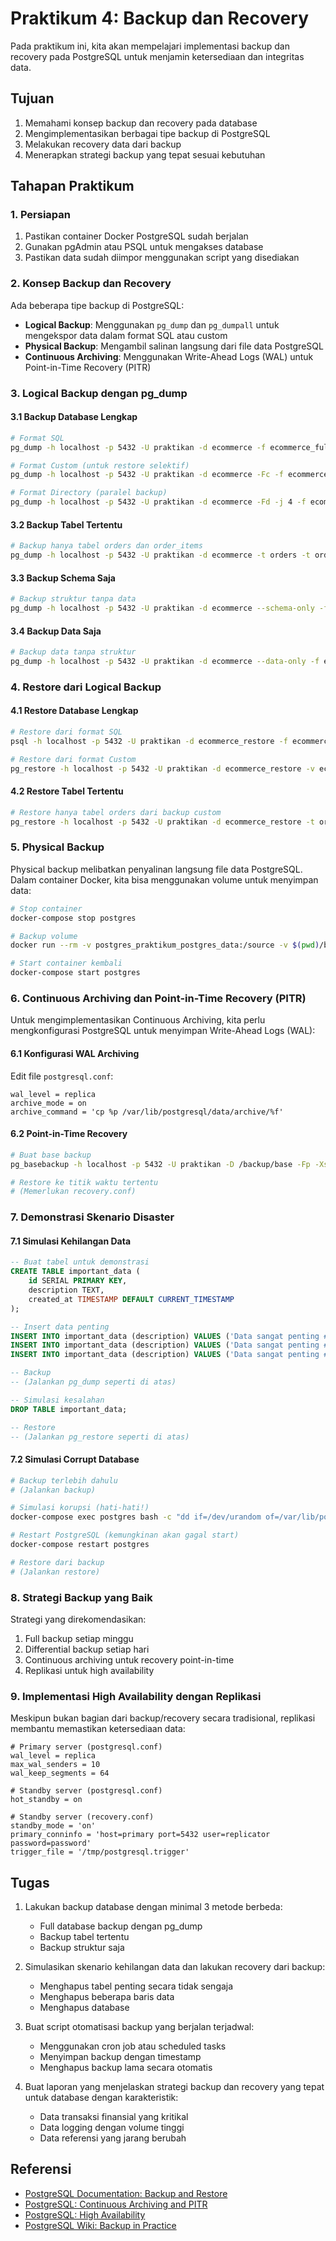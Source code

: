 # Praktikum 4: Backup dan Recovery

Pada praktikum ini, kita akan mempelajari implementasi backup dan recovery pada PostgreSQL untuk menjamin ketersediaan dan integritas data.

## Tujuan

1. Memahami konsep backup dan recovery pada database
2. Mengimplementasikan berbagai tipe backup di PostgreSQL
3. Melakukan recovery data dari backup
4. Menerapkan strategi backup yang tepat sesuai kebutuhan

## Tahapan Praktikum

### 1. Persiapan

1. Pastikan container Docker PostgreSQL sudah berjalan
2. Gunakan pgAdmin atau PSQL untuk mengakses database
3. Pastikan data sudah diimpor menggunakan script yang disediakan

### 2. Konsep Backup dan Recovery

Ada beberapa tipe backup di PostgreSQL:
- **Logical Backup**: Menggunakan `pg_dump` dan `pg_dumpall` untuk mengekspor data dalam format SQL atau custom
- **Physical Backup**: Mengambil salinan langsung dari file data PostgreSQL
- **Continuous Archiving**: Menggunakan Write-Ahead Logs (WAL) untuk Point-in-Time Recovery (PITR)

### 3. Logical Backup dengan pg_dump

#### 3.1 Backup Database Lengkap

```bash
# Format SQL
pg_dump -h localhost -p 5432 -U praktikan -d ecommerce -f ecommerce_full.sql

# Format Custom (untuk restore selektif)
pg_dump -h localhost -p 5432 -U praktikan -d ecommerce -Fc -f ecommerce_full.dump

# Format Directory (paralel backup)
pg_dump -h localhost -p 5432 -U praktikan -d ecommerce -Fd -j 4 -f ecommerce_backup_dir
```

#### 3.2 Backup Tabel Tertentu

```bash
# Backup hanya tabel orders dan order_items
pg_dump -h localhost -p 5432 -U praktikan -d ecommerce -t orders -t order_items -f orders_backup.sql
```

#### 3.3 Backup Schema Saja

```bash
# Backup struktur tanpa data
pg_dump -h localhost -p 5432 -U praktikan -d ecommerce --schema-only -f ecommerce_schema.sql
```

#### 3.4 Backup Data Saja

```bash
# Backup data tanpa struktur
pg_dump -h localhost -p 5432 -U praktikan -d ecommerce --data-only -f ecommerce_data.sql
```

### 4. Restore dari Logical Backup

#### 4.1 Restore Database Lengkap

```bash
# Restore dari format SQL
psql -h localhost -p 5432 -U praktikan -d ecommerce_restore -f ecommerce_full.sql

# Restore dari format Custom
pg_restore -h localhost -p 5432 -U praktikan -d ecommerce_restore -v ecommerce_full.dump
```

#### 4.2 Restore Tabel Tertentu

```bash
# Restore hanya tabel orders dari backup custom
pg_restore -h localhost -p 5432 -U praktikan -d ecommerce_restore -t orders -v ecommerce_full.dump
```

### 5. Physical Backup

Physical backup melibatkan penyalinan langsung file data PostgreSQL. Dalam container Docker, kita bisa menggunakan volume untuk menyimpan data:

```bash
# Stop container
docker-compose stop postgres

# Backup volume
docker run --rm -v postgres_praktikum_postgres_data:/source -v $(pwd)/backup:/backup ubuntu tar -czf /backup/postgres_data_backup.tar.gz -C /source .

# Start container kembali
docker-compose start postgres
```

### 6. Continuous Archiving dan Point-in-Time Recovery (PITR)

Untuk mengimplementasikan Continuous Archiving, kita perlu mengkonfigurasi PostgreSQL untuk menyimpan Write-Ahead Logs (WAL):

#### 6.1 Konfigurasi WAL Archiving

Edit file `postgresql.conf`:

```
wal_level = replica
archive_mode = on
archive_command = 'cp %p /var/lib/postgresql/data/archive/%f'
```

#### 6.2 Point-in-Time Recovery

```bash
# Buat base backup
pg_basebackup -h localhost -p 5432 -U praktikan -D /backup/base -Fp -Xs -P

# Restore ke titik waktu tertentu
# (Memerlukan recovery.conf)
```

### 7. Demonstrasi Skenario Disaster

#### 7.1 Simulasi Kehilangan Data

```sql
-- Buat tabel untuk demonstrasi
CREATE TABLE important_data (
    id SERIAL PRIMARY KEY,
    description TEXT,
    created_at TIMESTAMP DEFAULT CURRENT_TIMESTAMP
);

-- Insert data penting
INSERT INTO important_data (description) VALUES ('Data sangat penting #1');
INSERT INTO important_data (description) VALUES ('Data sangat penting #2');
INSERT INTO important_data (description) VALUES ('Data sangat penting #3');

-- Backup
-- (Jalankan pg_dump seperti di atas)

-- Simulasi kesalahan
DROP TABLE important_data;

-- Restore
-- (Jalankan pg_restore seperti di atas)
```

#### 7.2 Simulasi Corrupt Database

```bash
# Backup terlebih dahulu
# (Jalankan backup)

# Simulasi korupsi (hati-hati!)
docker-compose exec postgres bash -c "dd if=/dev/urandom of=/var/lib/postgresql/data/base/16384/1234 bs=8192 count=1 conv=notrunc"

# Restart PostgreSQL (kemungkinan akan gagal start)
docker-compose restart postgres

# Restore dari backup
# (Jalankan restore)
```

### 8. Strategi Backup yang Baik

Strategi yang direkomendasikan:
1. Full backup setiap minggu
2. Differential backup setiap hari
3. Continuous archiving untuk recovery point-in-time
4. Replikasi untuk high availability

### 9. Implementasi High Availability dengan Replikasi

Meskipun bukan bagian dari backup/recovery secara tradisional, replikasi membantu memastikan ketersediaan data:

```
# Primary server (postgresql.conf)
wal_level = replica
max_wal_senders = 10
wal_keep_segments = 64

# Standby server (postgresql.conf)
hot_standby = on

# Standby server (recovery.conf)
standby_mode = 'on'
primary_conninfo = 'host=primary port=5432 user=replicator password=password'
trigger_file = '/tmp/postgresql.trigger'
```

## Tugas

1. Lakukan backup database dengan minimal 3 metode berbeda:
   - Full database backup dengan pg_dump
   - Backup tabel tertentu
   - Backup struktur saja

2. Simulasikan skenario kehilangan data dan lakukan recovery dari backup:
   - Menghapus tabel penting secara tidak sengaja
   - Menghapus beberapa baris data
   - Menghapus database

3. Buat script otomatisasi backup yang berjalan terjadwal:
   - Menggunakan cron job atau scheduled tasks
   - Menyimpan backup dengan timestamp
   - Menghapus backup lama secara otomatis

4. Buat laporan yang menjelaskan strategi backup dan recovery yang tepat untuk database dengan karakteristik:
   - Data transaksi finansial yang kritikal
   - Data logging dengan volume tinggi
   - Data referensi yang jarang berubah

## Referensi

- [PostgreSQL Documentation: Backup and Restore](https://www.postgresql.org/docs/current/backup.html)
- [PostgreSQL: Continuous Archiving and PITR](https://www.postgresql.org/docs/current/continuous-archiving.html)
- [PostgreSQL: High Availability](https://www.postgresql.org/docs/current/high-availability.html)
- [PostgreSQL Wiki: Backup in Practice](https://wiki.postgresql.org/wiki/Backup_in_practice)